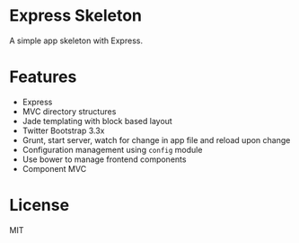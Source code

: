 # Express Skeleton
A simple app skeleton with Express. 

# Features
- Express
- MVC directory structures
- Jade templating with block based layout
- Twitter Bootstrap 3.3x
- Grunt, start server, watch for change in app file and reload upon change
- Configuration management using `config` module
- Use bower to manage frontend components
- Component MVC

# License
MIT